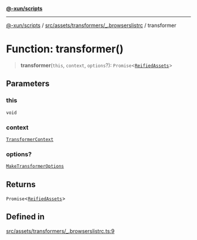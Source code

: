 [**@-xun/scripts**](../../../../../README.md)

***

[@-xun/scripts](../../../../../README.md) / [src/assets/transformers/\_.browserslistrc](../README.md) / transformer

# Function: transformer()

> **transformer**(`this`, `context`, `options`?): `Promise`\<[`ReifiedAssets`](../../../type-aliases/ReifiedAssets.md)\>

## Parameters

### this

`void`

### context

[`TransformerContext`](../../../type-aliases/TransformerContext.md)

### options?

[`MakeTransformerOptions`](../../../type-aliases/MakeTransformerOptions.md)

## Returns

`Promise`\<[`ReifiedAssets`](../../../type-aliases/ReifiedAssets.md)\>

## Defined in

[src/assets/transformers/\_.browserslistrc.ts:9](https://github.com/Xunnamius/xscripts/blob/08b8dd169c5f24bef791b640ada35bc11e6e6e8e/src/assets/transformers/_.browserslistrc.ts#L9)

